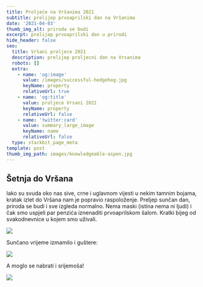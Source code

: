 ```yaml
---
title: Proljeće na Vršanima 2021
subtitle: prelijep prvoaprilski dan na Vršanima
date: '2021-04-03'
thumb_img_alt: priroda se budi
excerpt: prelijep prvoaprilski dan u prirodi
hide_header: false
seo:
  title: Vršani proljece 2021
  description: prelijep proljecni dan na Vrsanima
  robots: []
  extra:
    - name: 'og:image'
      value: /images/successful-hedgehog.jpg
      keyName: property
      relativeUrl: true
    - name: 'og:title'
      value: proljece Vrsani 2021
      keyName: property
      relativeUrl: false
    - name: 'twitter:card'
      value: summary_large_image
      keyName: name
      relativeUrl: false
  type: stackbit_page_meta
template: post
thumb_img_path: images/knowledgeable-aspen.jpg
---
```

## Šetnja do Vršana

Iako su svuda oko nas sive, crne i uglavnom vijesti u nekim tamnim bojama, kratak izlet do Vršana nam je popravio raspoloženje. Preljep sunčan dan, priroda se budi i sve izgleda normalno. Nema maski (istina nema ni ljudi) i čak smo uspjeli par penzića iznenaditi prvoaprilskom šalom. Kratki bijeg od svakodnevnice u kojem smo uživali.

![](/images/modern-octopus.jpg) 

Sunčano vrijeme izmamilo i guštere:

![](/images/rsz\_20210401\_130244.png)

A moglo se nabrati i srijemoša!

![](/images/rsz\_120210401\_125403.jpg)

